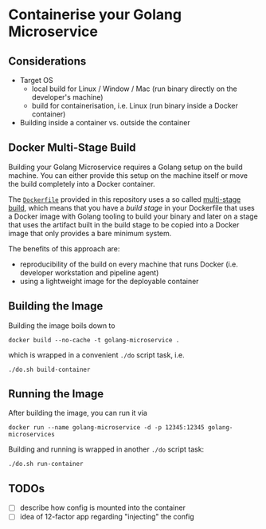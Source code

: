 # Containerise your Golang Microservice

## Considerations

* Target OS
  * local build for Linux / Window / Mac (run binary directly on the developer's machine)
  * build for containerisation, i.e. Linux (run binary inside a Docker container) 
* Building inside a container vs. outside the container

## Docker Multi-Stage Build

Building your Golang Microservice requires a Golang setup on the build machine. You can either provide this setup on the machine itself or move the build completely into a Docker container.

The [`Dockerfile`](../../Dockerfile) provided in this repository uses a so called [multi-stage build](https://docs.docker.com/develop/develop-images/multistage-build/), which means that you have a *build stage* in your Dockerfile that uses a Docker image with Golang tooling to build your binary and later on a stage that uses the artifact built in the build stage to be copied into a Docker image that only provides a bare minimum system.

The benefits of this approach are:

* reproducibility of the build on every machine that runs Docker (i.e. developer workstation and pipeline agent)
* using a lightweight image for the deployable container

## Building the Image

Building the image boils down to

```shell
docker build --no-cache -t golang-microservice .
```

which is wrapped in a convenient `./do` script task, i.e.

```shell
./do.sh build-container
```

## Running the Image

After building the image, you can run it via

```shell
docker run --name golang-microservice -d -p 12345:12345 golang-microservices
```

Building and running is wrapped in another `./do` script task:

```shell
./do.sh run-container
```

## TODOs

- [ ] describe how config is mounted into the container
- [ ] idea of 12-factor app regarding "injecting" the config
